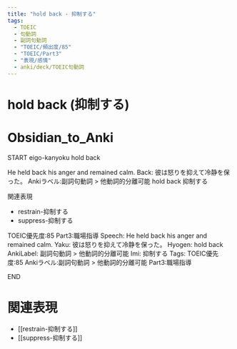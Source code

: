 ```yaml
---
title: "hold back - 抑制する"
tags:
  - TOEIC
  - 句動詞
  - 副詞句動詞
  - "TOEIC/頻出度/85"
  - "TOEIC/Part3"
  - "表現/感情"
  - anki/deck/TOEIC句動詞
---
```


# hold back (抑制する)

# Obsidian_to_Anki
START
eigo-kanyoku
hold back

He held back his anger and remained calm.
Back:
彼は怒りを抑えて冷静を保った。
Ankiラベル:副詞句動詞 > 他動詞的分離可能
hold back
抑制する

関連表現
- restrain-抑制する
- suppress-抑制する

TOEIC優先度:85
Part3:職場指導
Speech: He held back his anger and remained calm.
Yaku: 彼は怒りを抑えて冷静を保った。
Hyogen: hold back
AnkiLabel: 副詞句動詞 > 他動詞的分離可能
Imi: 抑制する
Tags: TOEIC優先度:85 Ankiラベル:副詞句動詞 > 他動詞的分離可能 Part3:職場指導
<!--ID: 1751043216900-->
END

# 関連表現
- [[restrain-抑制する]]
- [[suppress-抑制する]]
